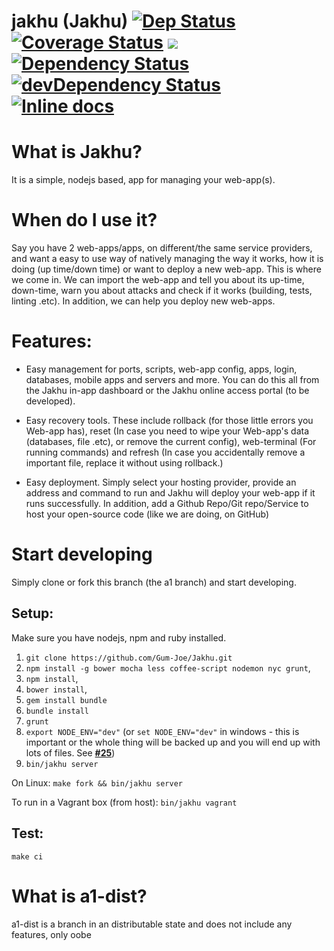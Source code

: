 # jakhu (Jakhu) [![Dep Status](https://travis-ci.org/Gum-Joe/jakhu.svg?branch=a1)](https://travis-ci.org/Gum-Joe/jakhu) [![Coverage Status](https://coveralls.io/repos/Gum-Joe/jakhu/badge.svg?branch=a1&service=github)](https://coveralls.io/github/Gum-Joe/jakhu?branch=a1) <a href="https://codeclimate.com/github/Gum-Joe/jakhu"><img src="https://codeclimate.com/github/Gum-Joe/jakhu/badges/gpa.svg" /></a> [![Dependency Status](https://david-dm.org/Gum-Joe/jakhu.svg)](https://david-dm.org/Gum-Joe/jakhu) [![devDependency Status](https://david-dm.org/Gum-Joe/jakhu/dev-status.svg)](https://david-dm.org/Gum-Joe/bos.jss#info=devDependencies) [![Inline docs](http://inch-ci.org/github/Gum-Joe/jakhu.svg?branch=master)](http://inch-ci.org/github/Gum-Joe/jakhu)

# What is Jakhu?
It is a simple, nodejs based, app for managing your web-app(s).
# When do I use it?
Say you have 2 web-apps/apps, on different/the same service providers, and want a easy to use way of natively managing the way it works, how it is doing (up time/down time) or want to deploy a new web-app.  This is where we come in. We can import the web-app and tell you about its up-time, down-time, warn you about attacks and check if it works (building, tests, linting .etc). In addition, we can help you deploy new web-apps.

# Features:
* Easy management for ports, scripts, web-app config, apps, login, databases, mobile apps and servers and more. You can do this all from the Jakhu in-app dashboard or the Jakhu online access portal (to be developed).

* Easy recovery tools. These include rollback (for those little errors you Web-app has), reset (In case you need to wipe your Web-app's data (databases, file .etc), or remove the current config), web-terminal (For running commands) and refresh (In case you accidentally remove a important file, replace it without using rollback.)

* Easy deployment. Simply select your hosting provider, provide an address and command to run and Jakhu will deploy your web-app if it runs successfully. In addition, add a Github Repo/Git repo/Service to host your open-source code (like we are doing, on GitHub)

# Start developing
Simply clone or fork this branch (the a1 branch) and start developing.
## Setup:
 Make sure you have nodejs, npm and ruby installed.
  1. `git clone https://github.com/Gum-Joe/Jakhu.git`
  2. `npm install -g bower mocha less coffee-script nodemon nyc grunt`,
  3. `npm install`,
  4. `bower install`,
  5. `gem install bundle`
  6. `bundle install`
  7. `grunt`
  8. `export NODE_ENV="dev"` (or `set NODE_ENV="dev"` in windows - this is important or the whole thing will be backed up and you will end up with lots of files. See <a href="https://github.com/Gum-Joe/jakhu/issues/25"><b>#25</b></a>)
  9. `bin/jakhu server`

On Linux:
`make fork && bin/jakhu server`

To run in a Vagrant box (from host):
`bin/jakhu vagrant`

## Test:
`make ci`

# What is a1-dist?
a1-dist is a branch in an distributable state and does not include any features, only oobe
